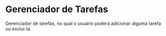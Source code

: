# Gerenciador de Tarefas

Gerenciador de tarefas, no qual o usuário poderá adicionar alguma tarefa ou excluí-la.
